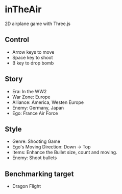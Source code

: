 # inTheAir
2D airplane game with Three.js

## Control
- Arrow keys to move
- Space key to shoot
- B key to drop bomb

## Story
- Era: In the WW2
- War Zone: Europe
- Alliance: America, Westen Europe
- Enemy: Germany, Japan
- Ego: France Air Force

## Style
- Genre: Shooting Game
- Ego's Moving Direction: Down -> Top
- Items: Enhance the Bullet size, count and moving.
- Enemy: Shoot bullets

## Benchmarking target
- Dragon Flight
